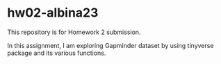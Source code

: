 # hw02-albina23
This repository is for Homework 2 submission.

In this assignment, I am exploring Gapminder dataset by using tinyverse package and its various functions.
